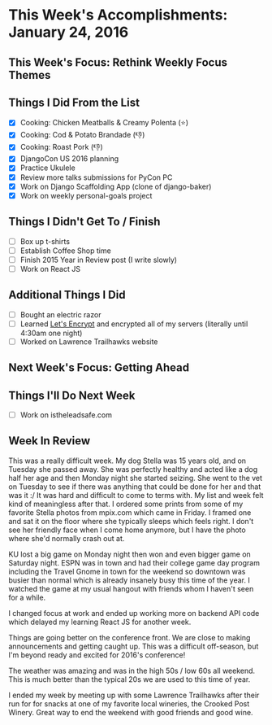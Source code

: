 
# This Week's Accomplishments: January 24, 2016

## This Week's Focus: Rethink Weekly Focus Themes

## Things I Did From the List

- [x] Cooking: Chicken Meatballs & Creamy Polenta (:star:)
- [x] Cooking: Cod & Potato Brandade (:thumbsdown:)
- [x] Cooking: Roast Pork (:thumbsdown:)
- [x] DjangoCon US 2016 planning
- [x] Practice Ukulele
- [x] Review more talks submissions for PyCon PC
- [x] Work on Django Scaffolding App (clone of django-baker)
- [x] Work on weekly personal-goals project

## Things I Didn't Get To / Finish

- [ ] Box up t-shirts
- [ ] Establish Coffee Shop time
- [ ] Finish 2015 Year in Review post (I write slowly)
- [ ] Work on React JS

## Additional Things I Did

- [ ] Bought an electric razor
- [ ] Learned [Let's Encrypt](https://letsencrypt.org/) and encrypted all of my servers (literally until 4:30am one night)
- [ ] Worked on Lawrence Trailhawks website

## Next Week's Focus: Getting Ahead

## Things I'll Do Next Week

- [ ] Work on istheleadsafe.com

## Week In Review

This was a really difficult week. My dog Stella was 15 years old, and on Tuesday she passed away. She was perfectly healthy and acted like a dog half her age and then Monday night she started seizing. She went to the vet on Tuesday to see if there was anything that could be done for her and that was it :/ It was hard and difficult to come to terms with. My list and week felt kind of meaningless after that. I ordered some prints from some of my favorite Stella photos from mpix.com which came in Friday. I framed one and sat it on the floor where she typically sleeps which feels right. I don't see her friendly face when I come home anymore, but I have the photo where she'd normally crash out at.

KU lost a big game on Monday night then won and even bigger game on Saturday night. ESPN was in town and had their college game day program including the Travel Gnome in town for the weekend so downtown was busier than normal which is already insanely busy this time of the year. I watched the game at my usual hangout with friends whom I haven't seen for a while.

I changed focus at work and ended up working more on backend API code which delayed my learning React JS for another week.

Things are going better on the conference front. We are close to making announcements and getting caught up. This was a difficult off-season, but I'm beyond ready and excited for 2016's conference!

The weather was amazing and was in the high 50s / low 60s all weekend. This is much better than the typical 20s we are used to this time of year.

I ended my week by meeting up with some Lawrence Trailhawks after their run for for snacks at one of my favorite local wineries, the Crooked Post Winery. Great way to end the weekend with good friends and good wine.
